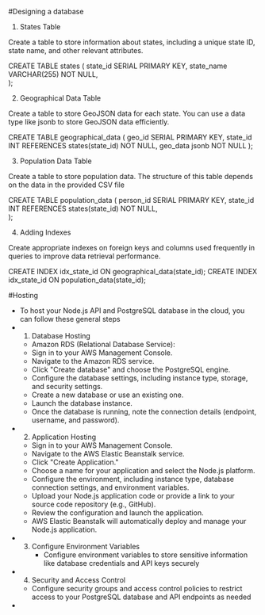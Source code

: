 #Designing a database

1. States Table

Create a table to store information about states, including a unique state ID, state name, and other relevant attributes.

CREATE TABLE states (
    state_id SERIAL PRIMARY KEY,
    state_name VARCHAR(255) NOT NULL,    
);

2. Geographical Data Table

Create a table to store GeoJSON data for each state. You can use a data type like jsonb to store GeoJSON data efficiently.

CREATE TABLE geographical_data (
    geo_id SERIAL PRIMARY KEY,
    state_id INT REFERENCES states(state_id) NOT NULL,
    geo_data jsonb NOT NULL
);

3. Population Data Table

Create a table to store population data. The structure of this table depends on the data in the provided CSV file

CREATE TABLE population_data (
    person_id SERIAL PRIMARY KEY,
    state_id INT REFERENCES states(state_id) NOT NULL,   
);

4. Adding Indexes

Create appropriate indexes on foreign keys and columns used frequently in queries to improve data retrieval performance.

CREATE INDEX idx_state_id ON geographical_data(state_id);
CREATE INDEX idx_state_id ON population_data(state_id);

#Hosting
- To host your Node.js API and PostgreSQL database in the cloud, you can follow these general steps
- 1. Database Hosting
    - Amazon RDS (Relational Database Service):
    - Sign in to your AWS Management Console.
    - Navigate to the Amazon RDS service.
    - Click "Create database" and choose the PostgreSQL engine.
    - Configure the database settings, including instance type, storage, and security settings.
    - Create a new database or use an existing one.
    - Launch the database instance.
    - Once the database is running, note the connection details (endpoint, username, and password).
- 2. Application Hosting
    - Sign in to your AWS Management Console.
    - Navigate to the AWS Elastic Beanstalk service.
    - Click "Create Application."
    - Choose a name for your application and select the Node.js platform.
    - Configure the environment, including instance type, database connection settings, and environment  variables.
    - Upload your Node.js application code or provide a link to your source code repository (e.g., GitHub).
    - Review the configuration and launch the application.
    - AWS Elastic Beanstalk will automatically deploy and manage your Node.js application.
- 3. Configure Environment Variables
     - Configure environment variables to store sensitive information like database credentials and API keys securely
- 4. Security and Access Control
    - Configure security groups and access control policies to restrict access to your PostgreSQL database and API endpoints as needed
- 